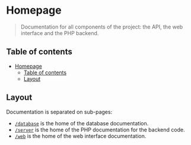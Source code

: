# Homepage

> Documentation for all components of the project: the API, the web interface and the PHP backend.

## Table of contents

- [Homepage](#homepage)
  - [Table of contents](#table-of-contents)
  - [Layout](#layout)

## Layout

Documentation is separated on sub-pages:

- [`/database`](database/) is the home of the database documentation.
- [`/server`](server/) is the home of the PHP documentation for the backend code.
- [`/web`](web/) is the home of the web interface documentation.
